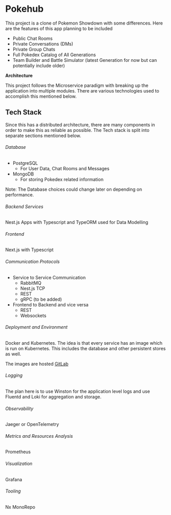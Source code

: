 # Pokehub

This project is a clone of Pokemon Showdown with some differences.
Here are the features of this app planning to be included
- Public Chat Rooms
- Private Conversations (DMs)
- Private Group Chats
- Full Pokedex Catalog of All Generations
- Team Builder and Battle Simulator (latest Generation for now but can potentially include older)

**Architecture**

This project follows the Microservice paradigm with breaking up the application into multiple modules.
There are various technologies used to accomplish this mentioned below.


## Tech Stack

Since this has a distributed architecture, there are many components in order to make this as reliable as possible.
The Tech stack is split into separate sections mentioned below.

###### Database

- PostgreSQL
  - For User Data, Chat Rooms and Messages
- MongoDB
  - For storing Pokedex related information

Note: The Database choices could change later on depending on performance.

###### Backend Services
Nest.js Apps with Typescript and TypeORM used for Data Modelling

###### Frontend
Next.js with Typescript

###### Communication Protocols
- Service to Service Communication
  - RabbitMQ
  - Nest.js TCP
  - REST
  - gRPC (to be added)
- Frontend to Backend and vice versa
  - REST
  - Websockets

###### Deployment and Environment
Docker and Kubernetes.
The idea is that every service has an image which is run on Kubernetes.
This includes the database and other persistent stores as well.

The images are hosted [GitLab](https://gitlab.com/imadsheriff97/PokeHub-App/container_registry)

###### Logging
The plan here is to use Winston for the application level logs and use Fluentd and Loki for aggregation and storage.

###### Observability
Jaeger or OpenTelemetry

###### Metrics and Resources Analysis
Prometheus

###### Visualization
Grafana

###### Tooling
Nx MonoRepo
